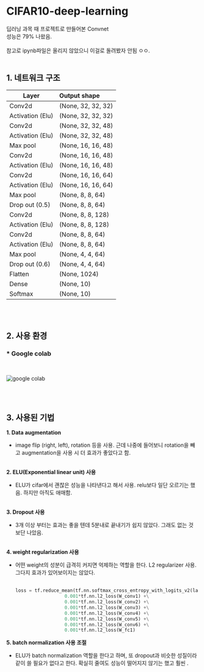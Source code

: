 # CIFAR10-deep-learning
딥러닝 과목 때 프로젝트로 만들어본 Convnet<br>
성능은 79% 나왔음.<br><br>
참고로 ipynb파일은 올리지 않았으니 이걸로 돌려봤자 안됨 ㅇㅇ.<br><br>

## 1. 네트워크 구조
| Layer | Output shape |
|---|:---|
Conv2d	| (None, 32, 32, 32)
Activation (Elu) |	(None, 32, 32, 32)
Conv2d|	(None, 32, 32, 48)
Activation (Elu)|	(None, 32, 32, 48)
Max pool	|(None, 16, 16, 48)
Conv2d	|(None, 16, 16, 48)
Activation (Elu)|	(None, 16, 16, 48)
Conv2d|	(None, 16, 16, 64)
Activation (Elu)|	(None, 16, 16, 64)
Max pool	|(None, 8, 8, 64)
Drop out (0.5)	|(None, 8, 8, 64)
Conv2d	|(None, 8, 8, 128)
Activation (Elu)|	(None, 8, 8, 128)
Conv2d	|(None, 8, 8, 64)
Activation (Elu)|	(None, 8, 8, 64)
Max pool	|(None, 4, 4, 64)
Drop out (0.6)	|(None, 4, 4, 64)
Flatten	|(None, 1024)
Dense|	(None, 10)
Softmax|	(None, 10)
<br>
<br>

## 2. 사용 환경
### * Google colab
<br>

![google colab](https://user-images.githubusercontent.com/43025974/50833588-06ffe800-1395-11e9-82b9-c211cd2a1286.png)

<br>
<br>

## 3. 사용된 기법
**1. Data augmentation**
- image flip (right, left), rotation 등을 사용. 근데 나중에 들어보니 rotation을 빼고 augmentation을 사용 시 더 효과가 좋았다고 함.<br><br>

**2. ELU(Exponential linear unit) 사용**  
- ELU가 cifar에서 괜찮은 성능을 나타낸다고 해서 사용. relu보다 일단 오르기는 했음. 하지만 아직도 애매함.<br><br>

**3. Dropout 사용**  
- 3개 이상 부터는 효과는 좋을 텐데 5분내로 끝내기가 쉽지 않았다. 그래도 없는 것 보단 나았음.<br><br>

**4. weight regularization 사용**  
- 어떤 weight의 성분이 급격히 커지면 억제하는 역할을 한다. L2 regularizer 사용. 그다지 효과가 있어보이지는 않았다.<br><br>
  ```python
  loss = tf.reduce_mean(tf.nn.softmax_cross_entropy_with_logits_v2(labels=Y, logits=logits)) +\
                    0.001*tf.nn.l2_loss(W_conv1) +\
                    0.001*tf.nn.l2_loss(W_conv2) +\
                    0.001*tf.nn.l2_loss(W_conv3) +\
                    0.001*tf.nn.l2_loss(W_conv4) +\
                    0.001*tf.nn.l2_loss(W_conv5) +\
                    0.001*tf.nn.l2_loss(W_conv6) +\
                    0.001*tf.nn.l2_loss(W_fc1)        
  ```

**5. batch normalization 사용 조절**  
- ELU가 batch normalization 역할을 한다고 하며, 또 dropout과 비슷한 성질이라 같이 쓸 필요가 없다고 한다. 확실히 줄여도 성능이 떨어지지 않기는 했고 훨씬 .<br><br>
